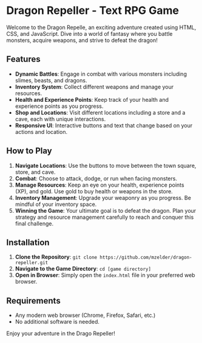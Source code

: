 # Dragon Repeller - Text RPG Game

Welcome to the Dragon Repelle, an exciting adventure created using HTML, CSS, and JavaScript. Dive into a world of fantasy where you battle monsters, acquire weapons, and strive to defeat the dragon!

## Features

- **Dynamic Battles**: Engage in combat with various monsters including slimes, beasts, and dragons.
- **Inventory System**: Collect different weapons and manage your resources.
- **Health and Experience Points**: Keep track of your health and experience points as you progress.
- **Shop and Locations**: Visit different locations including a store and a cave, each with unique interactions.
- **Responsive UI**: Interactive buttons and text that change based on your actions and location.

## How to Play

1. **Navigate Locations**: Use the buttons to move between the town square, store, and cave.
2. **Combat**: Choose to attack, dodge, or run when facing monsters.
3. **Manage Resources**: Keep an eye on your health, experience points (XP), and gold. Use gold to buy health or weapons in the store.
4. **Inventory Management**: Upgrade your weaponry as you progress. Be mindful of your inventory space.
5. **Winning the Game**: Your ultimate goal is to defeat the dragon. Plan your strategy and resource management carefully to reach and conquer this final challenge.

## Installation

1. **Clone the Repository**: `git clone https://github.com/mzelder/dragon-repeller.git`
2. **Navigate to the Game Directory**: `cd [game directory]`
3. **Open in Browser**: Simply open the `index.html` file in your preferred web browser.

## Requirements

- Any modern web browser (Chrome, Firefox, Safari, etc.)
- No additional software is needed.

Enjoy your adventure in the Drago Repeller!
